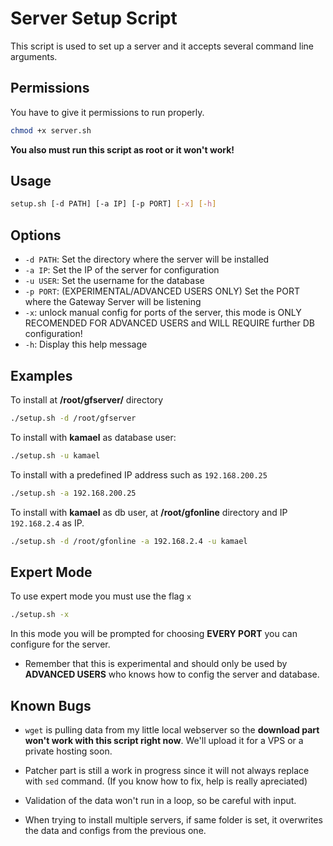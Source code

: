 # Server Setup Script

This script is used to set up a server and it accepts several command line arguments.

## Permissions

You have to give it permissions to run properly.

```sh
chmod +x server.sh
```

**You also must run this script as root or it won't work!**

## Usage

```sh
setup.sh [-d PATH] [-a IP] [-p PORT] [-x] [-h]
```

## Options

- `-d PATH`: Set the directory where the server will be installed
- `-a IP`: Set the IP of the server for configuration
- `-u USER`: Set the username for the database
- `-p PORT`: (EXPERIMENTAL/ADVANCED USERS ONLY) Set the PORT where the Gateway Server will be listening
- `-x`: unlock manual config for ports of the server, this mode is ONLY RECOMENDED FOR ADVANCED USERS and WILL REQUIRE further DB configuration!
- `-h`: Display this help message

## Examples

To install at **/root/gfserver/** directory

```sh
./setup.sh -d /root/gfserver
```

To install with **kamael** as database user:

```sh
./setup.sh -u kamael
```

To install with a predefined IP address such as `192.168.200.25`

```sh
./setup.sh -a 192.168.200.25
```

To install with **kamael** as db user, at **/root/gfonline** directory and IP `192.168.2.4` as IP.

```sh
./setup.sh -d /root/gfonline -a 192.168.2.4 -u kamael
```

## Expert Mode

To use expert mode you must use the flag `x`

```sh
./setup.sh -x 
```

In this mode you will be prompted for choosing **EVERY PORT** you can configure for the server. 

- Remember that this is experimental and should only be used by **ADVANCED USERS** who knows how to config the server and database.

## Known Bugs

- `wget` is pulling data from my little local webserver so the **download part won't work with this script right now**. We'll upload it for a VPS or a private hosting soon.

- Patcher part is still a work in progress since it will not always replace with `sed` command. (If you know how to fix, help is really apreciated)

- Validation of the data won't run in a loop, so be careful with input.

- When trying to install multiple servers, if same folder is set, it overwrites the data and configs from the previous one.
